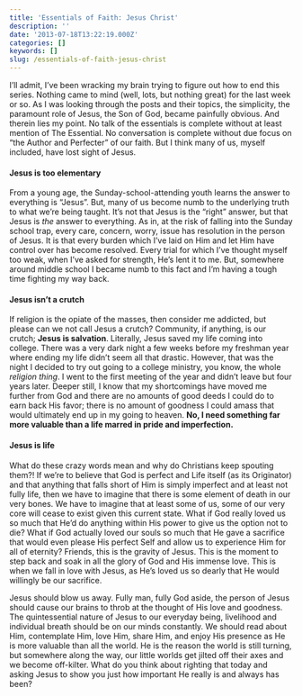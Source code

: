 ```yaml
---
title: 'Essentials of Faith: Jesus Christ'
description: ''
date: '2013-07-18T13:22:19.000Z'
categories: []
keywords: []
slug: /essentials-of-faith-jesus-christ
---
```


I’ll admit, I’ve been wracking my brain trying to figure out how to end this series. Nothing came to mind (well, lots, but nothing great) for the last week or so. As I was looking through the posts and their topics, the simplicity, the paramount role of Jesus, the Son of God, became painfully obvious. And therein lies my point. No talk of the essentials is complete without at least mention of The Essential. No conversation is complete without due focus on “the Author and Perfecter” of our faith. But I think many of us, myself included, have lost sight of Jesus.

#### Jesus is too elementary

From a young age, the Sunday-school-attending youth learns the answer to everything is “Jesus”. But, many of us become numb to the underlying truth to what we’re being taught. It’s not that Jesus is the “right” answer, but that Jesus is _the_ answer to everything. As in, at the risk of falling into the Sunday school trap, every care, concern, worry, issue has resolution in the person of Jesus. It is that every burden which I’ve laid on Him and let Him have control over has become resolved. Every trial for which I’ve thought myself too weak, when I’ve asked for strength, He’s lent it to me. But, somewhere around middle school I became numb to this fact and I’m having a tough time fighting my way back.

#### Jesus isn’t a crutch

If religion is the opiate of the masses, then consider me addicted, but please can we not call Jesus a crutch? Community, if anything, is our crutch; **Jesus is salvation**. Literally, Jesus saved my life coming into college. There was a very dark night a few weeks before my freshman year where ending my life didn’t seem all that drastic. However, that was the night I decided to try out going to a college ministry, you know, the whole _religion thing_. I went to the first meeting of the year and didn’t leave but four years later. Deeper still, I know that my shortcomings have moved me further from God and there are no amounts of good deeds I could do to earn back His favor; there is no amount of goodness I could amass that would ultimately end up in my going to heaven. **No, I need something far more valuable than a life marred in pride and imperfection.**

#### Jesus is life

What do these crazy words mean and why do Christians keep spouting them?! If we’re to believe that God is perfect and Life itself (as its Originator) and that anything that falls short of Him is simply imperfect and at least not fully life, then we have to imagine that there is some element of death in our very bones. We have to imagine that at least some of us, some of our very core will cease to exist given this current state. What if God really loved us so much that He’d do anything within His power to give us the option not to die? What if God actually loved our souls so much that He gave a sacrifice that would even please His perfect Self and allow us to experience Him for all of eternity? Friends, this is the gravity of Jesus. This is the moment to step back and soak in all the glory of God and His immense love. This is when we fall in love with Jesus, as He’s loved us so dearly that He would willingly be our sacrifice.

Jesus should blow us away. Fully man, fully God aside, the person of Jesus should cause our brains to throb at the thought of His love and goodness. The quintessential nature of Jesus to our everyday being, livelihood and individual breath should be on our minds constantly. We should read about Him, contemplate Him, love Him, share Him, and enjoy His presence as He is more valuable than all the world. He is the reason the world is still turning, but somewhere along the way, our little worlds get jilted off their axes and we become off-kilter. What do you think about righting that today and asking Jesus to show you just how important He really is and always has been?